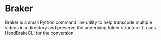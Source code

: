 # Braker

Braker is a small Python command line utility to help transcode multiple videos in a directory and preserve the underlying folder structure. It uses HandBrakeCLI for the conversion.
